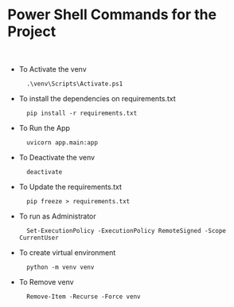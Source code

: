 # Power Shell Commands for the Project

<br>

- To Activate the venv
  ```
    .\venv\Scripts\Activate.ps1
  ```

- To install the dependencies on requirements.txt
  ```
    pip install -r requirements.txt
  ```

- To Run the App
  ```
    uvicorn app.main:app
  ```

- To Deactivate the venv
  ```
    deactivate
  ```

- To Update the requirements.txt
  ```
    pip freeze > requirements.txt
  ```

- To run as Administrator
  ```
    Set-ExecutionPolicy -ExecutionPolicy RemoteSigned -Scope CurrentUser
  ```
  
- To create virtual environment
  ```
    python -m venv venv
  ```

- To Remove venv
  ```
    Remove-Item -Recurse -Force venv
  ```





